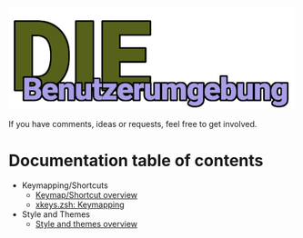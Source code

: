 ![DieBenutzerumgebung](images/logo.png)

If you have comments, ideas or requests, feel free to get involved.

# Documentation table of contents
* Keymapping/Shortcuts
  * [Keymap/Shortcut overview](keymaps.md)
  * [xkeys.zsh: Keymapping](xkeys.zsh.md)
* Style and Themes
	* [Style and themes overview](style.md)
